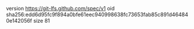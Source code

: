 version https://git-lfs.github.com/spec/v1
oid sha256:edd6d95fc9f894a0bfe61eec940998638fc73653fab85c891d464840e142056f
size 81
